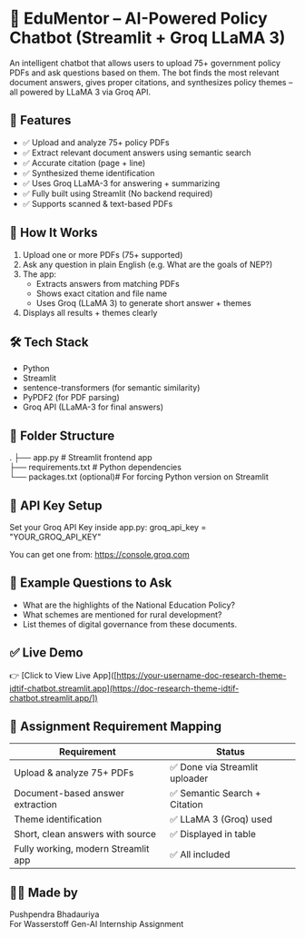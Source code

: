 # 📘 EduMentor – AI-Powered Policy Chatbot (Streamlit + Groq LLaMA 3)

An intelligent chatbot that allows users to upload 75+ government policy PDFs and ask questions based on them. The bot finds the most relevant document answers, gives proper citations, and synthesizes policy themes – all powered by LLaMA 3 via Groq API.

## 🚀 Features

- ✅ Upload and analyze 75+ policy PDFs
- ✅ Extract relevant document answers using semantic search
- ✅ Accurate citation (page + line)
- ✅ Synthesized theme identification
- ✅ Uses Groq LLaMA-3 for answering + summarizing
- ✅ Fully built using Streamlit (No backend required)
- ✅ Supports scanned & text-based PDFs

## 🧠 How It Works

1. Upload one or more PDFs (75+ supported)
2. Ask any question in plain English (e.g. What are the goals of NEP?)
3. The app:
   - Extracts answers from matching PDFs
   - Shows exact citation and file name
   - Uses Groq (LLaMA 3) to generate short answer + themes
4. Displays all results + themes clearly

## 🛠️ Tech Stack

- Python
- Streamlit
- sentence-transformers (for semantic similarity)
- PyPDF2 (for PDF parsing)
- Groq API (LLaMA-3 for final answers)

## 📂 Folder Structure

.
├── app.py                 # Streamlit frontend app  
├── requirements.txt       # Python dependencies  
└── packages.txt (optional)# For forcing Python version on Streamlit  

## 🔐 API Key Setup

Set your Groq API Key inside app.py:
groq_api_key = "YOUR_GROQ_API_KEY"

You can get one from: https://console.groq.com

## 🧪 Example Questions to Ask

- What are the highlights of the National Education Policy?
- What schemes are mentioned for rural development?
- List themes of digital governance from these documents.

## ✅ Live Demo

👉 [Click to View Live App]([https://your-username-doc-research-theme-idtif-chatbot.streamlit.app](https://doc-research-theme-idtif-chatbot.streamlit.app/])

## 📌 Assignment Requirement Mapping

| Requirement                             | Status |
|----------------------------------------|--------|
| Upload & analyze 75+ PDFs              | ✅ Done via Streamlit uploader |
| Document-based answer extraction       | ✅ Semantic Search + Citation |
| Theme identification                   | ✅ LLaMA 3 (Groq) used |
| Short, clean answers with source       | ✅ Displayed in table |
| Fully working, modern Streamlit app    | ✅ All included |

## 🙋‍♂️ Made by

Pushpendra Bhadauriya  
For Wasserstoff Gen-AI Internship Assignment  
